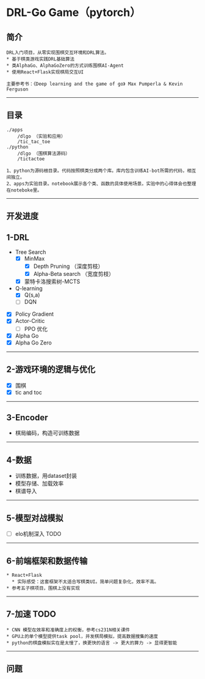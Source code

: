 # DRL-Go Game（pytorch）

## 简介
    DRL入门项目，从零实现围棋交互环境和DRL算法。
    * 基于棋类游戏实践DRL基础算法
    * 类AlphaGo、AlphaGoZero的方式训练围棋AI-Agent
    * 使用React+Flask实现棋局交互UI

    主要参考书：《Deep learning and the game of go》 Max Pumperla & Kevin Ferguson

---
## 目录
    ./apps
        /dlgo （实验和应用）
        /tic_tac_toe
    ./python
        /dlgo （围棋算法源码）
        /tictactoe

    1、python为源码根目录。代码按照棋类分成两个库。库内包含训练AI-bot所需的代码，相互间独立。
    2、apps为实验目录。notebook展示各个类、函数的具体使用场景。实验中的心得体会也整理在noteboke里。


---
## 开发进度

## 1-DRL
- Tree Search
  - [X] MinMax
    - [X] Depth Pruning （深度剪枝）
    - [X] Alpha-Beta search （宽度剪枝）
  - [X] 蒙特卡洛搜索树-MCTS
- Q-learning
  - [X] Q(s,a)
  - [ ] DQN
- [X] Policy Gradient
- [X] Actor-Critic
  - [ ] PPO 优化
- [X] Alpha Go
- [X] Alpha Go Zero
---
## 2-游戏环境的逻辑与优化
* [X] 围棋
* [X] tic and toc
---
## 3-Encoder
* 棋局编码，构造可训练数据
---
## 4-数据
* 训练数据，用dataset封装
* 模型存储、加载效率
* 棋谱导入
---
## 5-模型对战模拟
* [ ] elo机制深入 TODO
---
## 6-前端框架和数据传输
    * React+Flask
      * 实际感受：这套框架不太适合写棋类UI。简单问题复杂化，效率不高。
    * 参考五子棋项目，围棋上没有实现

---
## 7-加速 TODO
    * CNN 模型在效率和准确度上的权衡，参考cs231N相关课件
    * GPU上的单个模型提供task pool，并发棋局模拟，提高数据搜集的速度
    * python的棋盘模拟实在是太慢了，换更快的语言 -> 更大的算力 -> 显得更智能

---
## 问题